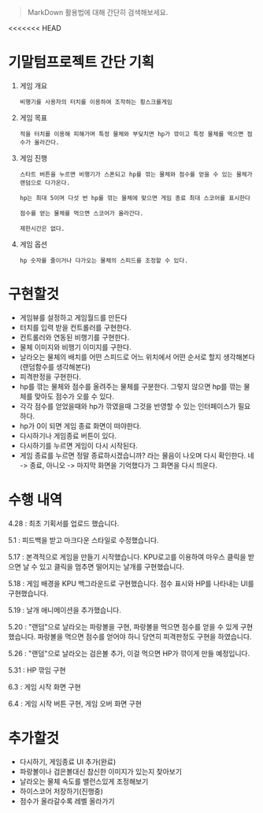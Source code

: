 > MarkDown 활용법에 대해 간단히 검색해보세요.

<<<<<<< HEAD

# 기말텀프로젝트 간단 기획

 1. 게임 개요

        비행기를 사용자의 터치를 이용하여 조작하는 횡스크롤게임

 2. 게임 목표

        적을 터치를 이용해 피해가며 특정 물체와 부딪치면 hp가 깎이고 특정 물체를 먹으면 점수가 올라간다.

 3. 게임 진행

        스타트 버튼을 누르면 비행기가 스폰되고 hp를 깎는 물체와 점수를 얻을 수 있는 물체가 랜덤으로 다가온다.

        hp는 최대 5이며 다섯 번 hp를 깎는 물체에 맞으면 게임 종료 최대 스코어를 표시한다

        점수를 얻는 물체를 먹으면 스코어가 올라간다.

        제한시간은 없다.

 4. 게임 옵션

        hp 숫자를 줄이거나 다가오는 물체의 스피드를 조정할 수 있다.

# 구현할것

 - 게임뷰를 설정하고 게임월드를 만든다
 - 터치를 입력 받을 컨트롤러를 구현한다.
 - 컨트롤러와 연동된 비행기를 구현한다.
 - 물체 이미지와 비행기 이미지를 구한다.
 - 날라오는 물체의 배치를 어떤 스피드로 어느 위치에서 어떤 순서로 할지 생각해본다(랜덤함수를 생각해본다)
 - 피격판정을 구현한다.
 - hp를 깎는 물체와 점수를 올려주는 물체를 구분한다. 그렇지 않으면 hp를 깎는 물체를 맞아도 점수가 오를 수 있다.
 - 각각 점수를 얻었을때와 hp가 깎였을때 그것을 반영할 수 있는 인터페이스가 필요하다.
 - hp가 0이 되면 게임 종료 화면이 떠야한다.
 - 다시하기나 게임종료 버튼이 있다.
 - 다시하기를 누르면 게임이 다시 시작된다.
 - 게임 종료를 누르면 정말 종료하시겠습니까? 라는 물음이 나오며 다시 확인한다. 네 -> 종료, 아니오 -> 마지막 화면을 기억했다가 그 화면을 다시 띄운다.

# 수행 내역 
4.28 : 최초 기획서를 업로드 했습니다.

5.1 : 피드백을 받고 마크다운 스타일로 수정했습니다.

5.17 : 본격적으로 게임을 만들기 시작했습니다. KPU로고를 이용하여 마우스 클릭을 받으면 날 수 있고 클릭을 멈추면 떨어지는 날개를 구현했습니다.

5.18 : 게임 배경을 KPU 백그라운드로 구현했습니다. 점수 표시와 HP를 나타내는 UI를 구현했습니다.

5.19 : 날개 애니메이션을 추가했습니다.

5.20 : "랜덤"으로 날라오는 파랑볼을 구현, 파랑볼을 먹으면 점수를 얻을 수 있게 구현했습니다. 파랑볼을 먹으면 점수를 얻어야 하니 당연히 피격판정도 구현을 하였습니다.

5.26 : "랜덤"으로 날라오는 검은볼 추가, 이걸 먹으면 HP가 깎이게 만들 예정입니다. 

5.31 : HP 깎임 구현 

6.3 : 게임 시작 화면 구현

6.4 : 게임 시작 버튼 구현, 게임 오버 화면 구현

# 추가할것
- 다시하기, 게임종료 UI 추가(완료)
- 파랑볼이나 검은볼대신 참신한 이미지가 있는지 찾아보기 
- 날라오는 물체 속도를 밸런스있게 조정해보기 
- 하이스코어 저장하기(진행중)
- 점수가 올라갈수록 레벨 올라가기